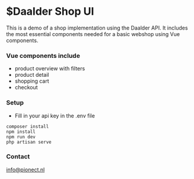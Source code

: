 # $Daalder Shop UI #

This is a demo of a shop implementation using the Daalder API.
It includes the most essential components needed for a basic webshop using Vue components.

### Vue components include ###

* product overview with filters
* product detail
* shopping cart
* checkout

### Setup ###

* Fill in your api key in the .env file

````
composer install
npm install
npm run dev
php artisan serve
````

### Contact ###

[info@pionect.nl](info@pionect.nl)
